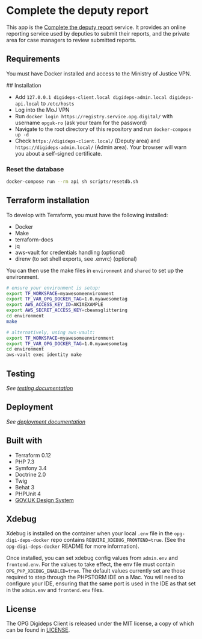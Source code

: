 # Complete the deputy report

This app is the [Complete the deputy report][service] service. It provides an online reporting service used by deputies to submit their reports, and the private area for case managers to review submitted reports.

## Requirements

You must have Docker installed and access to the Ministry of Justice VPN.

## Installation

- Add `127.0.0.1 digideps-client.local digideps-admin.local digideps-api.local` to `/etc/hosts`
- Log into the MoJ VPN
- Run `docker login https://registry.service.opg.digital/` with username `opguk-ro` (ask your team for the password)
- Navigate to the root directory of this repository and run `docker-compose up -d`
- Check `https://digideps-client.local/` (Deputy area) and `https://digideps-admin.local/` (Admin area). Your browser will warn you about a self-signed certificate.

### Reset the database

```sh
docker-compose run --rm api sh scripts/resetdb.sh
```

## Terraform installation

To develop with Terraform, you must have the following installed:

- Docker
- Make
- terraform-docs
- jq
- aws-vault for credentials handling (optional)
- direnv (to set shell exports, see .envrc) (optional)

You can then use the make files in `environment` and `shared` to set up the environment.

```bash
# ensure your environment is setup:
export TF_WORKSPACE=myawesomeenvironment
export TF_VAR_OPG_DOCKER_TAG=1.0.myawesometag
export AWS_ACCESS_KEY_ID=AKIAEXAMPLE
export AWS_SECRET_ACCESS_KEY=cbeamsglittering
cd environment
make

# alternatively, using aws-vault:
export TF_WORKSPACE=myawesomeenvironment
export TF_VAR_OPG_DOCKER_TAG=1.0.myawesometag
cd environment
aws-vault exec identity make
```

## Testing

_See [testing documentation](docs/TESTING.md)_

## Deployment

_See [deployment documentation](docs/DEPLOYMENT.md)_

## Built with

- Terraform 0.12
- PHP 7.3
- Symfony 3.4
- Doctrine 2.0
- Twig
- Behat 3
- PHPUnit 4
- [GOV.UK Design System](https://design-system.service.gov.uk/)

## Xdebug

Xdebug is installed on the container when your local `.env` file in the `opg-digi-deps-docker` repo contains `REQUIRE_XDEBUG_FRONTEND=true`. (See the `opg-digi-deps-docker` README for more information).

Once installed, you can set xdebug config values from `admin.env` and `frontend.env`. For the values to take effect, the env file must contain `OPG_PHP_XDEBUG_ENABLED=true`. The default values currently set are those required to step through the PHPSTORM IDE on a Mac. You will need to configure your IDE, ensuring that the same port is used in the IDE as that set in the `admin.env` and `frontend.env` files.

## License

The OPG Digideps Client is released under the MIT license, a copy of which can be found in [LICENSE](LICENSE).

[repo-api]: https://github.com/ministryofjustice/opg-digi-deps-api
[repo-infra]: https://github.com/ministryofjustice/digideps-infrastructure
[repo-docker]: https://github.com/ministryofjustice/opg-digi-deps-docker
[service]: https://complete-deputy-report.service.gov.uk/
